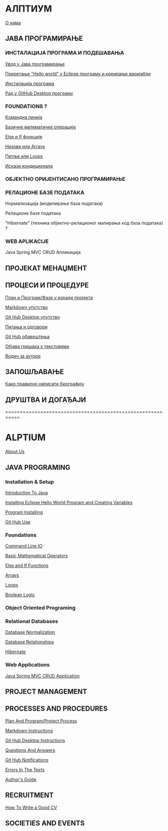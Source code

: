 ﻿# АЛПТИУМ


[O нама](Srpski/o-nama.md)


## ЈАВА ПРОГРАМИРАЊЕ 

### ИНСТАЛАЦИЈА ПРОГРАМА И ПОДЕШАВАЊА

[Увод у Јава програмирање](Srpski/Uvod.md)

[Покретање "Hello world" у Eclipsе програму и креирање варијабли](Srpski/pokretanje.md)

[Инсталација програма](Srpski/instalacija.md)

[Рад у GitHub Desktop програму](Srpski/rad-u-Git-Hub.md)

### FOUNDATIONS ? 

[Kомандна линија](Srpski/Командна-линија.md)

[Базичне математичке операције](Srpski/Базичне-математичке-операције.md)

[Else и If функције](Srpski/ELSE-IF-функције.md)

[Низови или Arrays](Srpski/Низови-Аrrays.md)

[Петље или Loops](Srpski/Петље-Loops.md)

[Искази кондиционала](Srpski/Boolean-логика.md)


### ОБЈЕКТНО ОРИЈЕНТИСАНО ПРОГРАМИРАЊЕ

### РЕЛАЦИОНЕ БАЗЕ ПОДАТАКА

Нормализација (моделирање база података)

Релационе базе података

"Hibernate" (техника објектно-релационог мапирања код база података) ?

### WEB APLIKACIJE

Java Spring MVC CRUD Апликација


## ПРОЈЕКАТ МЕНАЏМЕНТ


## ПРОЦЕСИ И ПРОЦЕДУРЕ

[План и Програм/Фазе у изради пројекта](Srpski/План-програм.md)

[Markdown упутство](Srpski/Markdown-упутство.md)

[Git Hub Desktop упутство](Srpski/Git-Hub-Desktop-упутство.md)

[Питања и одговори](Srpski/Питања-и-одговори.md)

[Git Hub обавештења](Srpski/Git-Hub-обавештења.md)

[Објава грешака у текстовима](Srpski/Грешке-у-текстовима.md)

[Водич за ауторе](Srpski/Водич-за-ауторе.md)



## ЗАПОШЉАВАЊЕ

[Како правилно написати биографију](Srpski/Биографија.md)


## ДРУШТВА И ДОГАЂАЈИ


===========================================================


# ALPTIUM


[About Us](English/About-us.md)


## JAVA PROGRAMING

### Installation & Setup

[Introduction To Java](English/Introduction.md)

[Installing Eclipse Hello World Program and Creating Variables](English/Installing-Eclipse-Hello-World.md)

[Program Installing](English/Program-installing.md)

[Git Hub Use](English/Git-Hub-Use.md)

### Foundations

[Command Line IO](English/Command-Line-IO.md)

[Basic Mathematical Operators](English/Basic-mathematical-operators.md)

[Else and If Functions](English/Else-and-If-functions.md)

[Arrays](English/Arrays.md)

[Loops](English/Loops.md)

[Boolean Logic](English/Boolean-Logic.md)

### Object Oriented Programing

### Relational Databases

[Database Normalization](English/Database-normalization.md)

[Database Relationships](English/Database-relationships.md)

[Hibernate](English/Hibernate.md)

### Web Applications

[Java Spring MVC CRUD Application](English/Java-spring-mvc-crud.md)


## PROJECT MANAGEMENT


## PROCESSES AND PROCEDURES

[Plan And Program/Project Process](English/Plan-program.md)

[Markdown Instructions](English/Markdown-instructions.md)

[Git Hub Desktop Instructions](English/Git-Hub-Desktop-Instructions.md)

[Questions And Answers](English/Questions-and-Answers.md)

[Git Hub Notifications](English/Git-Hub-notifications.md)

[Errors In The Texts](English/Text-Errors.md)

[Author's Guide](English/Author's-Guide.md)


## RECRUITMENT

[How To Write a Good CV](English/How-to-write-a-CV.md)


## SOCIETIES AND EVENTS


